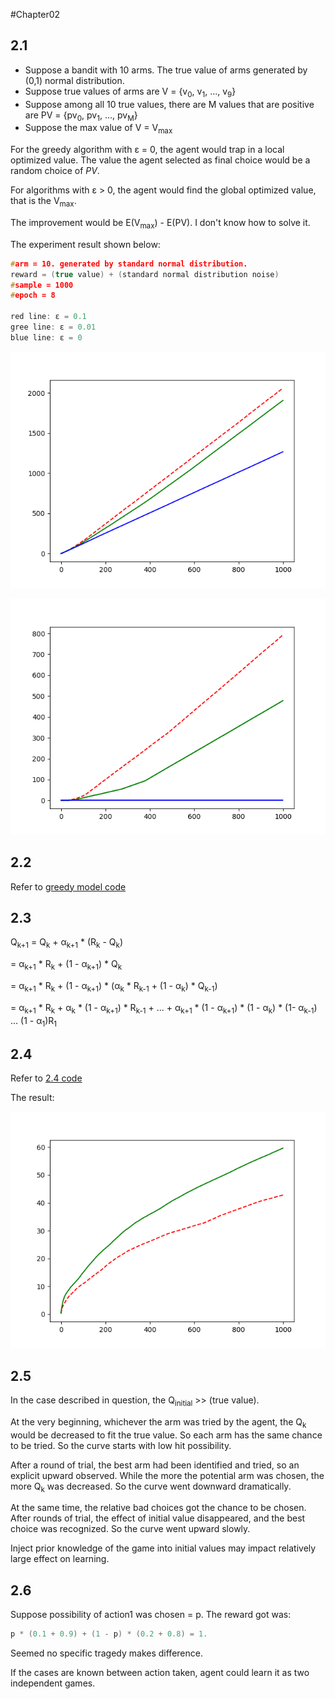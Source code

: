 #Chapter02
## 2.1
* Suppose a bandit with 10 arms. 
The true value of arms generated by (0,1) normal distribution.
* Suppose true values of arms are V = {v<sub>0</sub>, v<sub>1</sub>, ..., v<sub>9</sub>}
* Suppose among all 10 true values, there are M values that are positive are
PV = {pv<sub>0</sub>, pv<sub>1</sub>, ..., pv<sub>M</sub>}
* Suppose the max value of V = V<sub>max</sub>

For the greedy algorithm with ε = 0, the agent would trap in a local optimized value. 
The value the agent selected as final choice would be a random choice of *PV*.

For algorithms with ε > 0, the agent would find the global optimized value,
that is the V<sub>max</sub>. 

The improvement would be E(V<sub>max</sub>) - E(PV). I don't know how to solve it.

The experiment result shown below:
```c++
#arm = 10. generated by standard normal distribution.
reward = (true value) + (standard normal distribution noise)
#sample = 1000
#epoch = 8

red line: ε = 0.1
gree line: ε = 0.01
blue line: ε = 0
```

![reward](./images/2_1_reward.png)

![hits](./images/2_1_hits.png)

## 2.2
Refer to [greedy model code](./codes/ch2/ch2modelgreedy.cpp)
## 2.3
Q<sub>k+1</sub> = Q<sub>k</sub> + α<sub>k+1</sub> * (R<sub>k</sub> - Q<sub>k</sub>)
    
= α<sub>k+1</sub> * R<sub>k</sub> + (1 - α<sub>k+1</sub>) * Q<sub>k</sub>

= α<sub>k+1</sub> * R<sub>k</sub> + (1 - α<sub>k+1</sub>) * (α<sub>k</sub> * R<sub>k-1</sub> + (1 - α<sub>k</sub>) * Q<sub>k-1</sub>)

= α<sub>k+1</sub> * R<sub>k</sub> + α<sub>k</sub>  * (1 - α<sub>k+1</sub>) * R<sub>k-1</sub> + ... + α<sub>k+1</sub>  * (1 - α<sub>k+1</sub>) * (1 - α<sub>k</sub>) * (1- α<sub>k-1</sub>) ... (1 - α<sub>1</sub>)R<sub>1</sub>
## 2.4
Refer to [2.4 code](./codes/ch2/q4.cpp)

The result:

![Reward](./images/2_4_reward.png)
## 2.5
In the case described in question, the Q<sub>initial</sub> >> (true value).

At the very beginning, whichever the arm was tried by the agent, the Q<sub>k</sub> would be decreased to fit the true value.
So each arm has the same chance to be tried. So the curve starts with low hit possibility.

After a round of trial, the best arm had been identified and tried, so an explicit upward observed.
While the more the potential arm was chosen, the more Q<sub>k</sub> was decreased. So the curve went downward dramatically.

At the same time, the relative bad choices got the chance to be chosen. 
After rounds of trial, the effect of initial value disappeared, and the best choice was recognized. 
So the curve went upward slowly.

Inject prior knowledge of the game into initial values may impact relatively large effect on learning.
## 2.6
Suppose possibility of action1 was chosen = p. 
The reward got was:
```c++
p * (0.1 + 0.9) + (1 - p) * (0.2 + 0.8) = 1.
```
Seemed no specific tragedy makes difference.

If the cases are known between action taken, agent could learn it as two independent games.